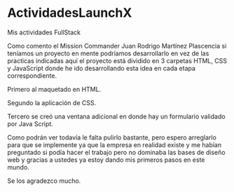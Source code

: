 # ActividadesLaunchX
Mis actividades FullStack


Como comento el Mission Commander Juan Rodrigo Martínez Plascencia
si teníamos un proyecto en mente podríamos desarrollarlo en vez de las practicas indicadas aquí
el proyecto está dividido en 3 carpetas HTML, CSS y JavaScript donde he ido desarrollando
esta idea en cada etapa correspondiente.

Primero al maquetado en HTML.

Segundo la aplicación de CSS.

Tercero se creó una ventana adicional en donde hay un formulario validado por Java Script.

Como podrán ver todavía le falta pulirlo bastante, pero espero arreglarlo para que se implemente
ya que la empresa en realidad existe y me habían preguntado si podía hacer el trabajo pero 
no dominaba las bases de diseño web y gracias a ustedes ya estoy dando mis primeros pasos en
este mundo.

Se los agradezco mucho.

